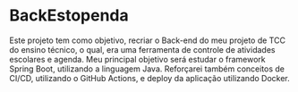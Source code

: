 # BackEstopenda

Este projeto tem como objetivo, recriar o Back-end do meu projeto de TCC do ensino técnico, o qual, era uma ferramenta de controle de atividades escolares e agenda.
Meu principal objetivo será estudar o framework Spring Boot, utilizando a linguagem Java. Reforçarei também conceitos de CI/CD, utilizando o GitHub Actions, e deploy da aplicação utilizando Docker.
